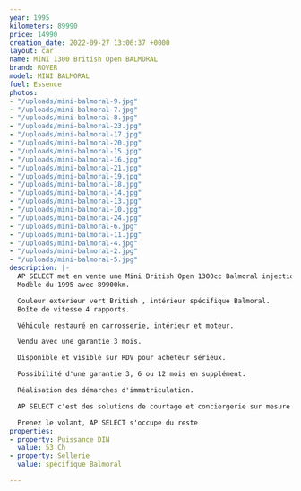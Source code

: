 ```yaml
---
year: 1995
kilometers: 89990
price: 14990
creation_date: 2022-09-27 13:06:37 +0000
layout: car
name: MINI 1300 British Open BALMORAL
brand: ROVER
model: MINI BALMORAL
fuel: Essence
photos:
- "/uploads/mini-balmoral-9.jpg"
- "/uploads/mini-balmoral-7.jpg"
- "/uploads/mini-balmoral-8.jpg"
- "/uploads/mini-balmoral-23.jpg"
- "/uploads/mini-balmoral-17.jpg"
- "/uploads/mini-balmoral-20.jpg"
- "/uploads/mini-balmoral-15.jpg"
- "/uploads/mini-balmoral-16.jpg"
- "/uploads/mini-balmoral-21.jpg"
- "/uploads/mini-balmoral-19.jpg"
- "/uploads/mini-balmoral-18.jpg"
- "/uploads/mini-balmoral-14.jpg"
- "/uploads/mini-balmoral-13.jpg"
- "/uploads/mini-balmoral-10.jpg"
- "/uploads/mini-balmoral-24.jpg"
- "/uploads/mini-balmoral-6.jpg"
- "/uploads/mini-balmoral-11.jpg"
- "/uploads/mini-balmoral-4.jpg"
- "/uploads/mini-balmoral-2.jpg"
- "/uploads/mini-balmoral-5.jpg"
description: |-
  AP SELECT met en vente une Mini British Open 1300cc Balmoral injection 53cv.
  Modèle du 1995 avec 89900km.

  Couleur extérieur vert British , intérieur spécifique Balmoral.
  Boîte de vitesse 4 rapports.

  Véhicule restauré en carrosserie, intérieur et moteur.

  Vendu avec une garantie 3 mois.

  Disponible et visible sur RDV pour acheteur sérieux.

  Possibilité d'une garantie 3, 6 ou 12 mois en supplément.

  Réalisation des démarches d'immatriculation.

  AP SELECT c'est des solutions de courtage et conciergerie sur mesure pour profiter librement de sa passion et de son patrimoine.

  Prenez le volant, AP SELECT s'occupe du reste
properties:
- property: Puissance DIN
  value: 53 Ch
- property: Sellerie
  value: spécifique Balmoral

---
```


